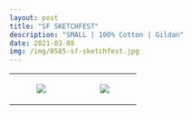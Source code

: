 ```yaml
---
layout: post
title: "SF SKETCHFEST"
description: "SMALL | 100% Cotton | Gildan"
date: 2021-03-08
img: /img/0585-sf-sketchfest.jpg
---
```




<table style="width:100%;"><tr><td style="vertical-align:top;">
      <figure class="tmblr-full" data-orig-height="2048" data-orig-width="1365" data-orig-src="https://concertshirts.netlify.app/shirts/0585/0585-01.jpg"><img src="https://64.media.tumblr.com/e99838bb1d0499d55e3648d20b1dd1bf/cbbe363bac80a96f-bc/s540x810/7201f9b68700d2a310627fab3bc1a4f3daf44566.jpg" data-orig-height="2048" data-orig-width="1365" data-orig-src="https://concertshirts.netlify.app/shirts/0585/0585-01.jpg"/></figure></td>
    <td style="vertical-align:top;">
      <figure class="tmblr-full" data-orig-height="2048" data-orig-width="1365" data-orig-src="https://concertshirts.netlify.app/shirts/0585/0585-02.jpg"><img src="https://64.media.tumblr.com/253642247976f57fc4cfa02187c49950/cbbe363bac80a96f-10/s540x810/7238739f60d6bdb50ffb483c90c557f030f3fe3a.jpg" data-orig-height="2048" data-orig-width="1365" data-orig-src="https://concertshirts.netlify.app/shirts/0585/0585-02.jpg"/></figure></td>
  </tr></table>
